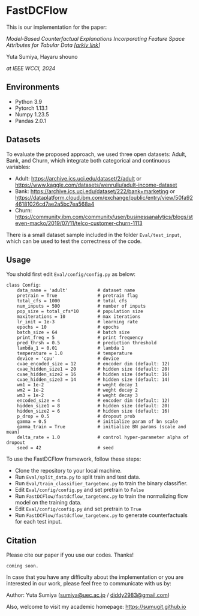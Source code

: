 # FastDCFlow
This is our implementation for the paper:

_Model-Based Counterfactual Explanations Incorporating Feature Space Attributes for Tabular Data [[arkiv link](https://arxiv.org/abs/2404.13224)]_ 

Yuta Sumiya, Hayaru shouno

_at IEEE WCCI, 2024_

## Environments
- Python 3.9
- Pytorch 1.13.1
- Numpy 1.23.5
- Pandas 2.0.1

## Datasets
To evaluate the proposed approach, we used three open datasets: Adult, Bank, and Churn, which integrate both categorical and continuous variables:

- Adult: <https://archive.ics.uci.edu/dataset/2/adult> or <https://www.kaggle.com/datasets/wenruliu/adult-income-dataset>
- Bank: <https://archive.ics.uci.edu/dataset/222/bank+marketing> or <https://dataplatform.cloud.ibm.com/exchange/public/entry/view/50fa9246181026cd7ae2a5bc7ea568a4>
- Churn: <https://community.ibm.com/community/user/businessanalytics/blogs/steven-macko/2019/07/11/telco-customer-churn-1113>

There is a small dataset sample included in the folder `Eval/test_input`, which can be used to test the correctness of the code.

## Usage
You shold first edit `Eval/config/config.py` as below:
~~~~
class Config:
    data_name = 'adult'           # dataset name
    pretrain = True               # pretrain flag
    total_cfs = 1000              # total cfs
    num_inputs = 500              # number of inputs
    pop_size = total_cfs*10       # population size
    maxiterations = 10            # max iterations
    lr_init = 1e-3                # learning rate
    epochs = 10                   # epochs
    batch_size = 64               # batch size
    print_freq = 5                # print frequency
    pred_thrsh = 0.5              # prediction threshold
    lambda_1 = 0.01               # lambda 1
    temperature = 1.0             # temperature
    device = 'cpu'                # device
    cvae_encoded_size = 12        # encoder dim (default: 12)
    cvae_hidden_size1 = 20        # hidden size (default: 20)
    cvae_hidden_size2 = 16        # hidden size (default: 16)
    cvae_hidden_size3 = 14        # hidden size (default: 14)
    wm1 = 1e-2                    # weght decay 1
    wm2 = 1e-2                    # weght decay 2
    wm3 = 1e-2                    # weght decay 3
    encoded_size = 4              # encoder dim (default: 12)
    hidden_size1 = 8              # hidden size (default: 20)
    hidden_size2 = 6              # hidden size (default: 16)
    p_drop = 0.5                  # dropout prob
    gamma = 0.5                   # initialize param of bn scale
    gamma_train = True            # initialize BN params (scale and mean)
    delta_rate = 1.0              # control hyper-parameter alpha of dropout
    seed = 42                     # seed
~~~~

To use the FastDCFlow framework, follow these steps:
- Clone the repository to your local machine.
- Run `Eval/split_data.py` to split train and test data.
- Run `Eval/train_classifier_targetenc.py` to train the binary classifier.
- Edit `Eval/config/config.py` and set pretrain to `False`
- Run `FastDCFlow/fastdcflow_targetenc.py` to train the normalizing flow model on the training data.
- Edit `Eval/config/config.py` and set pretrain to `True`
- Run `FastDCFlow/fastdcflow_targetenc.py` to generate counterfactuals for each test input.

## Citation
Please cite our paper if you use our codes. Thanks!
```
coming soon.
```

In case that you have any difficulty about the implementation or you are interested in our work,  please feel free to communicate with us by:

Author: Yuta Sumiya (sumiya@uec.ac.jp / diddy2983@gmail.com)

Also, welcome to visit my academic homepage: https://sumugit.github.io

